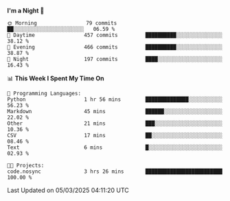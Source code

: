 <!--START_SECTION:waka-->
**I'm a Night 🦉** 

```text
🌞 Morning                79 commits          ██░░░░░░░░░░░░░░░░░░░░░░░   06.59 % 
🌆 Daytime                457 commits         ██████████░░░░░░░░░░░░░░░   38.12 % 
🌃 Evening                466 commits         ██████████░░░░░░░░░░░░░░░   38.87 % 
🌙 Night                  197 commits         ████░░░░░░░░░░░░░░░░░░░░░   16.43 % 
```


📊 **This Week I Spent My Time On** 

```text
💬 Programming Languages: 
Python                   1 hr 56 mins        ██████████████░░░░░░░░░░░   56.23 % 
Markdown                 45 mins             ██████░░░░░░░░░░░░░░░░░░░   22.02 % 
Other                    21 mins             ███░░░░░░░░░░░░░░░░░░░░░░   10.36 % 
CSV                      17 mins             ██░░░░░░░░░░░░░░░░░░░░░░░   08.46 % 
Text                     6 mins              █░░░░░░░░░░░░░░░░░░░░░░░░   02.93 % 

🐱‍💻 Projects: 
code.nosync              3 hrs 26 mins       █████████████████████████   100.00 % 
```


 Last Updated on 05/03/2025 04:11:20 UTC
<!--END_SECTION:waka-->
